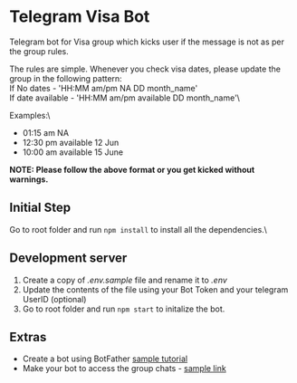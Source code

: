 # Telegram Visa Bot

Telegram bot for Visa group which kicks user if the message is not as per the group rules.

The rules are simple.
Whenever you check visa dates, please update the group in the following pattern:\
If No dates - 'HH:MM am/pm NA DD month_name'\
If date available - 'HH:MM am/pm available DD month_name'\

Examples:\
- 01:15 am NA
- 12:30 pm available 12 Jun
- 10:00 am available 15 June

**NOTE: Please follow the above format or you get kicked without warnings.**

## Initial Step

Go to root folder and run `npm install` to install all the dependencies.\

## Development server

1. Create a copy of *.env.sample* file and rename it to *.env*
2. Update the contents of the file using your Bot Token and your telegram UserID (optional)
3. Go to root folder and run `npm start` to initalize the bot.

## Extras

- Create a bot using BotFather [sample tutorial](https://docs.microsoft.com/en-us/azure/bot-service/bot-service-channel-connect-telegram?view=azure-bot-service-4.0)
- Make your bot to access the group chats - [sample link](https://stackoverflow.com/questions/50204633/allow-bot-to-access-telegram-group-messages)
